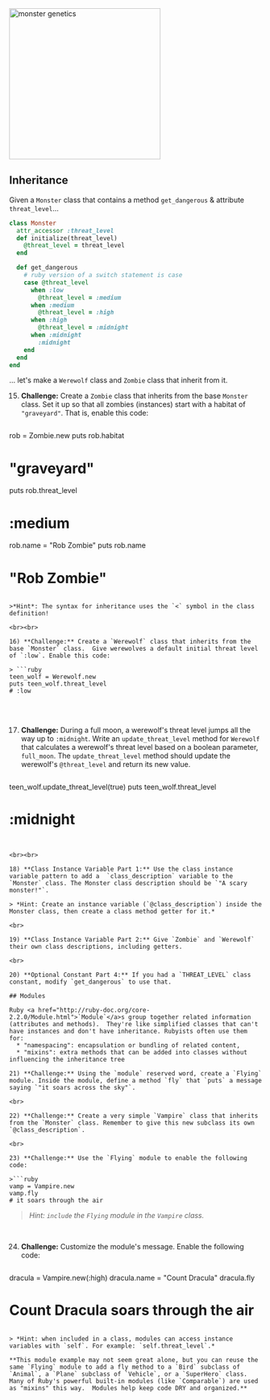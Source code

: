 <img width="300" alt="monster genetics" src="https://cloud.githubusercontent.com/assets/3254910/22097580/a217ac34-ddd6-11e6-8b8c-9214339b5dd2.png">


## Inheritance

Given a `Monster` class that contains a method `get_dangerous` & attribute `threat_level`...

```ruby
class Monster
  attr_accessor :threat_level
  def initialize(threat_level)
  	@threat_level = threat_level
  end

  def get_dangerous
    # ruby version of a switch statement is case
    case @threat_level
      when :low
        @threat_level = :medium
      when :medium
        @threat_level = :high
      when :high
        @threat_level = :midnight
      when :midnight
        :midnight
    end
  end
end
```

... let's make a `Werewolf` class and `Zombie` class that inherit from it.

15) **Challenge:** Create a `Zombie` class that inherits from the base `Monster` class. Set it up so that all zombies (instances) start with a habitat of `"graveyard"`. That is, enable this code:

> ```ruby
rob = Zombie.new
puts rob.habitat
# "graveyard"
puts rob.threat_level
# :medium
rob.name = "Rob Zombie"
puts rob.name
# "Rob Zombie"
```

>*Hint*: The syntax for inheritance uses the `<` symbol in the class definition!

<br><br>

16) **Challenge:** Create a `Werewolf` class that inherits from the base `Monster` class.  Give werewolves a default initial threat level of `:low`. Enable this code:

> ```ruby
teen_wolf = Werewolf.new
puts teen_wolf.threat_level
# :low
```

<br><br>

17) **Challenge:** During a full moon, a werewolf's threat level jumps all the way up to `:midnight`. Write an `update_threat_level` method for `Werewolf` that calculates a werewolf's threat level based on a boolean parameter, `full_moon`. The `update_threat_level` method should update the werewolf's `@threat_level` and return its new value.


> ```ruby
teen_wolf.update_threat_level(true)
puts teen_wolf.threat_level
# :midnight
```


<br><br>

18) **Class Instance Variable Part 1:** Use the class instance variable pattern to add a  `class_description` variable to the `Monster` class. The Monster class description should be `"A scary monster!"`.

> *Hint: Create an instance variable (`@class_description`) inside the Monster class, then create a class method getter for it.*

<br>

19) **Class Instance Variable Part 2:** Give `Zombie` and `Werewolf` their own class descriptions, including getters.

<br>

20) **Optional Constant Part 4:** If you had a `THREAT_LEVEL` class constant, modify `get_dangerous` to use that.

## Modules

Ruby <a href="http://ruby-doc.org/core-2.2.0/Module.html">`Module`</a>s group together related information (attributes and methods).  They're like simplified classes that can't have instances and don't have inheritance. Rubyists often use them for:
  * "namespacing": encapsulation or bundling of related content,
  * "mixins": extra methods that can be added into classes without influencing the inheritance tree

21) **Challenge:** Using the `module` reserved word, create a `Flying` module. Inside the module, define a method `fly` that `puts` a message saying `"it soars across the sky"`.

<br>

22) **Challenge:** Create a very simple `Vampire` class that inherits from the `Monster` class. Remember to give this new subclass its own `@class_description`.

<br>

23) **Challenge:** Use the `Flying` module to enable the following code:

>```ruby
vamp = Vampire.new
vamp.fly
# it soars through the air
```

>*Hint: `include` the `Flying` module in the `Vampire` class.*

<br>

24) **Challenge:** Customize the module's message. Enable the following code:

>```ruby
dracula = Vampire.new(:high)
dracula.name = "Count Dracula"
dracula.fly  
# Count Dracula soars through the air
```

> *Hint: when included in a class, modules can access instance variables with `self`. For example: `self.threat_level`.*

**This module example may not seem great alone, but you can reuse the same `Flying` module to add a fly method to a `Bird` subclass of `Animal`, a `Plane` subclass of `Vehicle`, or a `SuperHero` class. Many of Ruby's powerful built-in modules (like `Comparable`) are used as "mixins" this way.  Modules help keep code DRY and organized.**
